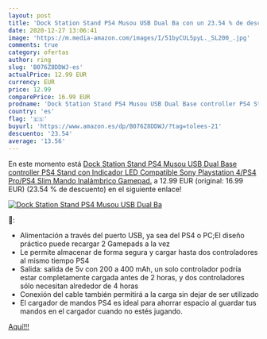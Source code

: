 ```yaml
---
layout: post
title: 'Dock Station Stand PS4 Musou USB Dual Ba con un 23.54 % de descuento'
date: 2020-12-27 13:06:41
image: 'https://m.media-amazon.com/images/I/51byCUL5pyL._SL200_.jpg'
comments: true
category: ofertas
author: ring
slug: 'B076Z8DDWJ-es'
actualPrice: 12.99 EUR
currency: EUR
price: 12.99
comparePrice: 16.99 EUR
prodname: 'Dock Station Stand PS4 Musou USB Dual Base controller PS4 Stand con Indicador LED Compatible Sony Playstation 4/PS4 Pro/PS4 Slim Mando Inalámbrico Gamepad.'
country: 'es'
flag: '🇪🇸'
buyurl: 'https://www.amazon.es/dp/B076Z8DDWJ/?tag=tolees-21'
descuento: '23.54'
average: '13.56'
---
```


En este momento está [Dock Station Stand PS4 Musou USB Dual Base controller PS4 Stand con Indicador LED Compatible Sony Playstation 4/PS4 Pro/PS4 Slim Mando Inalámbrico Gamepad.](https://www.amazon.es/dp/B076Z8DDWJ/?tag=tolees-21) a 12.99 EUR (original: 16.99 EUR) (23.54 %  de descuento) en el siguiente enlace!

[![Dock Station Stand PS4 Musou USB Dual Ba](https://m.media-amazon.com/images/I/51byCUL5pyL._SL200_.jpg)](https://www.amazon.es/dp/B076Z8DDWJ/?tag=tolees-21)

🔎:

- Alimentación a través del puerto USB, ya sea del PS4 o PC;El diseño práctico puede recargar 2 Gamepads a la vez
- Le permite almacenar de forma segura y cargar hasta dos controladores al mismo tiempo PS4
- Salida: salida de 5v con 200 a 400 mAh, un solo controlador podría estar completamente cargada antes de 2 horas, y dos controladores sólo necesitan alrededor de 4 horas
- Conexión del cable también permitirá a la carga sin dejar de ser utilizado
- El cargador de mandos PS4 es ideal para ahorrar espacio al guardar tus mandos en el cargador cuando no estés jugando.

[Aquí!!!](https://www.amazon.es/dp/B076Z8DDWJ/?tag=tolees-21)
